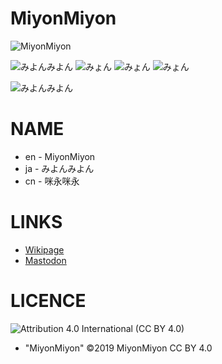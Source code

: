 # MiyonMiyon

![MiyonMiyon](https://res.cloudinary.com/miy/p/MiyonMiyon.png)

![みよんみよん](https://res.cloudinary.com/weep/image/upload/c_scale,h_180/v1549293189/img/myon.png) ![みょん](https://res.cloudinary.com/weep/image/upload/c_scale,h_180/v1549295157/img/_____1_2.png) ![みょん](https://res.cloudinary.com/weep/image/upload/c_scale,h_180/v1549295157/img/_____1_3.png) ![みょん](https://res.cloudinary.com/weep/image/upload/c_scale,h_180/v1549295158/img/_____1_4.png) 

![みよんみよん](https://res.cloudinary.com/weep/image/upload/c_scale,w_128/v1549292252/img/myonmyon.gif)

# NAME

- en - MiyonMiyon
- ja - みよんみよん
- cn - 咪永咪永


# LINKS

- [Wikipage](https://github.com/MiyonMiyon/InstanceTicker/wiki/MIYON)
- [Mastodon](https://fedibird.com/@Tickerjp)


# LICENCE

![Attribution 4.0 International (CC BY 4.0)](https://i.creativecommons.org/l/by/4.0/80x15.png)

- "MiyonMiyon" ©2019 MiyonMiyon CC BY 4.0

